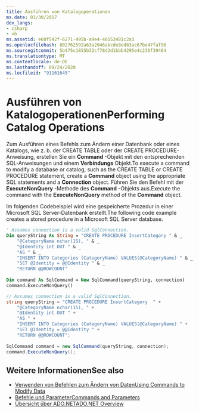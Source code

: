 ```yaml
---
title: Ausführen von Katalogoperationen
ms.date: 03/30/2017
dev_langs:
- csharp
- vb
ms.assetid: e60f542f-6271-495b-a9e4-48553481c2a3
ms.openlocfilehash: 802762592a63a2046abcde8ed83ac67be47faf96
ms.sourcegitcommit: 5b475c1855b32cf78d2d1bbb4295e4c236f39464
ms.translationtype: MT
ms.contentlocale: de-DE
ms.lasthandoff: 09/24/2020
ms.locfileid: "91161645"
---
```

# <a name="performing-catalog-operations"></a><span data-ttu-id="a28a4-102">Ausführen von Katalogoperationen</span><span class="sxs-lookup"><span data-stu-id="a28a4-102">Performing Catalog Operations</span></span>

<span data-ttu-id="a28a4-103">Zum Ausführen eines Befehls zum Ändern einer Datenbank oder eines Katalogs, wie z. b. der CREATE TABLE oder der CREATE PROCEDURE-Anweisung, erstellen Sie ein **Command** -Objekt mit den entsprechenden SQL-Anweisungen und einem **Verbindungs** Objekt.</span><span class="sxs-lookup"><span data-stu-id="a28a4-103">To execute a command to modify a database or catalog, such as the CREATE TABLE or CREATE PROCEDURE statement, create a **Command** object using the appropriate SQL statements and a **Connection** object.</span></span> <span data-ttu-id="a28a4-104">Führen Sie den Befehl mit der **ExecuteNonQuery** -Methode des **Command** -Objekts aus.</span><span class="sxs-lookup"><span data-stu-id="a28a4-104">Execute the command with the **ExecuteNonQuery** method of the **Command** object.</span></span>  
  
 <span data-ttu-id="a28a4-105">Im folgenden Codebeispiel wird eine gespeicherte Prozedur in einer Microsoft SQL Server-Datenbank erstellt.</span><span class="sxs-lookup"><span data-stu-id="a28a4-105">The following code example creates a stored procedure in a Microsoft SQL Server database.</span></span>  
  
```vb  
' Assumes connection is a valid SqlConnection.  
Dim queryString As String = "CREATE PROCEDURE InsertCategory " & _  
    "@CategoryName nchar(15), " & _  
    "@Identity int OUT " & _  
    "AS " & _  
    "INSERT INTO Categories (CategoryName) VALUES(@CategoryName) " & _  
    "SET @Identity = @@Identity " & _  
    "RETURN @@ROWCOUNT"  
  
Dim command As SqlCommand = New SqlCommand(queryString, connection)  
command.ExecuteNonQuery()  
```  
  
```csharp  
// Assumes connection is a valid SqlConnection.  
string queryString = "CREATE PROCEDURE InsertCategory  " +
    "@CategoryName nchar(15), " +  
    "@Identity int OUT " +  
    "AS " +
    "INSERT INTO Categories (CategoryName) VALUES(@CategoryName) " +
    "SET @Identity = @@Identity " +  
    "RETURN @@ROWCOUNT";  
  
SqlCommand command = new SqlCommand(queryString, connection);  
command.ExecuteNonQuery();  
```  
  
## <a name="see-also"></a><span data-ttu-id="a28a4-106">Weitere Informationen</span><span class="sxs-lookup"><span data-stu-id="a28a4-106">See also</span></span>

- [<span data-ttu-id="a28a4-107">Verwenden von Befehlen zum Ändern von Daten</span><span class="sxs-lookup"><span data-stu-id="a28a4-107">Using Commands to Modify Data</span></span>](using-commands-to-modify-data.md)
- [<span data-ttu-id="a28a4-108">Befehle und Parameter</span><span class="sxs-lookup"><span data-stu-id="a28a4-108">Commands and Parameters</span></span>](commands-and-parameters.md)
- [<span data-ttu-id="a28a4-109">Übersicht über ADO.NET</span><span class="sxs-lookup"><span data-stu-id="a28a4-109">ADO.NET Overview</span></span>](ado-net-overview.md)
